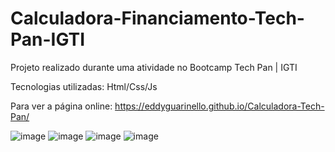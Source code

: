 # Calculadora-Financiamento-Tech-Pan-IGTI
Projeto realizado durante uma atividade no Bootcamp Tech Pan | IGTI


Tecnologias utilizadas:
Html/Css/Js


Para ver a página online:
https://eddyguarinello.github.io/Calculadora-Tech-Pan/



![image](https://user-images.githubusercontent.com/87097263/134257870-54ca49bf-0e23-424d-ad4e-1bacd8c58223.png)
![image](https://user-images.githubusercontent.com/87097263/134257905-22473c91-aae6-462a-a575-0588a208955e.png)
![image](https://user-images.githubusercontent.com/87097263/134257936-ed20fbe3-7233-450a-8e3d-d9c221384ce9.png)
![image](https://user-images.githubusercontent.com/87097263/134257968-d5f345a8-12f6-4f3d-a24c-1e6d402e658f.png)
